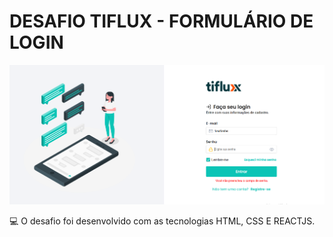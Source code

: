 # DESAFIO TIFLUX - FORMULÁRIO DE LOGIN

<img src="loginpage.png" alt="Imagem da página de login">

💻 O desafio foi desenvolvido com as tecnologias HTML, CSS E REACTJS. 


 

